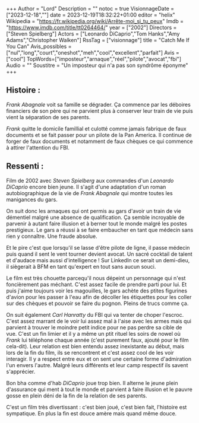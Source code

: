 +++
Author = "Lord"
Description = ""
notoc = true
VisionnageDate = ["2023-12-18",""]
date = 2023-12-19T18:32:22+01:00
editor = "helix"
Wikipedia = "https://fr.wikipedia.org/wiki/Arrête-moi_si_tu_peux"
Imdb = "https://www.imdb.com/title/tt0264464/"
year = ["2002"]
Directors = ["Steven Spielberg"]
Actors = ["Leonardo DiCaprio","Tom Hanks","Amy Adams","Christopher Walken"]
RssTag = ["visionnage"]
title = "Catch Me If You Can"
Avis_possibles = ["nul","long","court","oneshot","meh","cool","excellent","parfait"]
Avis = ["cool"] 
TopWords=["imposteur","arnaque","réel","pilote","avocat","fbi"]
Audio = ""
Soustitre = "Un imposteur qui n'a pas son syndrôme éponyme"
+++
## Histoire : 
*Frank Abagnale* voit sa famille se dégrader.
Ça commence par les déboires financiers de son père qui ne parvient plus à conserver leur train de vie puis vient la séparation de ses parents.

*Frank* quitte le domicile famillial et culotté comme jamais fabrique de faux documents et se fait passer pour un pilote de la Pan America.
Il continue de forger de faux documents et notamment de faux chèques ce qui commence à attirer l'attention du FBI.

## Ressenti :
Film de 2002 avec *Steven Spielberg* aux commandes d'un *Leonardo DiCaprio* encore bien jeune.
Il s'agit d'une adaptation d'un roman autobiographique de la vie de *Frank Abagnale* qui montre toutes les manigances du gars.

On suit donc les arnaques qui ont permis au gars d'avoir un train de vie démentiel malgré une absence de qualification.
Ça semble incroyable de parvenir à autant faire illusion et à berner tout le monde malgré les postes prestigieux.
Le gars a réussi à se faire embaucher en tant que médecin sans rien y connaître.
Une fraude absolue.

Et le pire c'est que lorsqu'il se lasse d'être pilote de ligne, il passe médecin puis quand il sent le vent tourner devient avocat.
Un sacré cocktail de talent et d'audace mais aussi d'intelligence !
Sur LinkedIn ce serait un demi-dieu, il siègerait à BFM en tant qu'expert en tout sans aucun souci.

Le film est très chouette parcequ'il nous dépeint un personnage qui n'est foncièrement pas méchant.
C'est assez facile de prendre parti pour lui.
Et puis j'aime toujours voir les magouilles, le gars achète des ptites figurines d'avion pour les passer à l'eau afin de décoller les étiquettes pour les coller sur des chèques et pouvoir se faire du pognon.
Pleins de trucs comme ça.

On suit également *Carl Hanratty* du FBI qui va tenter de choper l'escroc.
C'est assez marrant de le voir lui assez mal à l'aise avec les armes mais qui parvient à trouver le moindre petit indice pour ne pas perdre sa cible de vue.
C'est un fin limier et il y a même un ptit rituel les soirs de nowel où *Frank* lui téléphone chaque année (c'est purement faux, ajouté pour le film cela-dit).
Leur relation est bien entendu assez inexistante au début, mais lors de la fin du film, ils se rencontrent et c'est assez cool de les voir interagir.
Il y a respect entre eux et on sent une certaine forme d'admiration l'un envers l'autre.
Malgré leurs différents et leur camp respectif ils savent s'apprécier.

Bon bha comme d'hab *DiCaprio* joue trop bien.
Il alterne le jeune plein d'assurance qui ment à tout le monde et parvient à faire illusion et le pauvre gosse en plein déni de la fin de la relation de ses parents.

C'est un film très divertissant : c'est bien joué, c'est bien fait, l'histoire est sympatique.
En plus la fin est douce amère mais quand même douce.
